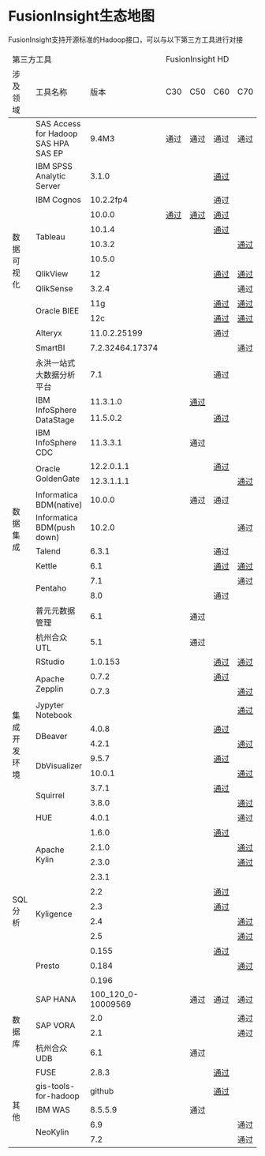 ﻿<!-- ex_nonav -->

# FusionInsight生态地图

FusionInsight支持开源标准的Hadoop接口，可以与以下第三方工具进行对接

<table class="tg">
 <thead>
 <tr>
  <td colspan=3 >第三方工具</td>
  <td colspan=5 >FusionInsight
  HD</td>
 </tr>
 <tr>
  <td >涉及领域</td>
  <td >工具名称</td>
  <td >版本</td>
  <td >C30</td>
  <td >C50</td>
  <td >C60</td>
  <td >C70</td>
  <td >C80</td>
 </tr>
</thead>
 <tr>
  <td rowspan=14 ><i class="fa fa-bar-chart fa-2x" aria-hidden="true"></i><BR>数据可视化</td>
  <td >SAS Access for Hadoop<br>
    SAS HPA<br>
    SAS EP</td>
  <td >9.4M3</td>
  <td >通过</td>
  <td >通过</td>
  <td >通过</td>
  <td >通过</td>
  <td >　</td>
 </tr>
 <tr>
  <td >IBM SPSS Analytic Server</td>
  <td >3.1.0</td>
  <td >　</td>
  <td >　</td>
  <td ><a
  href="https://www.ibm.com/support/knowledgecenter/SSWLVY_3.1.0/analytic_server_install_ddita/analytic_server/installation/fusioninsight_container.html">通过</a></td>
  <td >　</td>
  <td >　</td>
 </tr>
 <tr>
  <td >IBM Cognos</td>
  <td >10.2.2fp4</td>
  <td >　</td>
  <td >　</td>
  <td >通过</td>
  <td >　</td>
  <td >　</td>
 </tr>
 <tr>
  <td rowspan=4 >Tableau</td>
  <td >10.0.0</td>
  <td ><a
  href="Business_Intelligence/Using_Tableau_with_FusionInsight.html">通过</a></td>
  <td ><a
  href="Business_Intelligence/Using_Tableau_with_FusionInsight.html">通过</a></td>
  <td ><a
  href="Business_Intelligence/Using_Tableau_with_FusionInsight.html">通过</a></td>
  <td >　</td>
  <td >　</td>
 </tr>
 <tr>
  <td >10.1.4</td>
  <td >　</td>
  <td >　</td>
  <td class=xl754516><a
  href="Business_Intelligence/Using_Tableau_with_FusionInsight.html">通过</a></td>
  <td >　</td>
  <td >　</td>
 </tr>
 <tr>
  <td >10.3.2</td>
  <td >　</td>
  <td >　</td>
  <td >　</td>
  <td class=xl754516><a
  href="Business_Intelligence/Using_Tableau_with_FusionInsight.html">通过</a></td>
  <td >　</td>
 </tr>
 <tr>
  <td >10.5.0</td>
  <td >　</td>
  <td >　</td>
  <td >　</td>
  <td >　</td>
  <td class=xl754516><a
  href="Business_Intelligence/Using_Tableau_with_FusionInsight.html">通过</a></td>
 </tr>
 <tr>
  <td >QlikView</td>
  <td >12</td>
  <td ><u
  style='visibility:hidden;mso-ignore:visibility'>　</u></td>
  <td ><u
  style='visibility:hidden;mso-ignore:visibility'>　</u></td>
  <td ><a
  href="Business_Intelligence/Using_QlikView_with_FusionInsight.html">通过</a></td>
  <td ><a
  href="Business_Intelligence/Using_QlikView_with_FusionInsight.html">通过</a></td>
  <td ><a
  href="Business_Intelligence/Using_QlikView_with_FusionInsight.html">通过</a></td>
 </tr>
 <tr>
  <td >QlikSense</td>
  <td >3.2.4</td>
  <td >　</td>
  <td >　</td>
  <td >　</td>
  <td >通过</td>
  <td >　</td>
 </tr>
 <tr>
  <td rowspan=2 >Oracle BIEE</td>
  <td >11g</td>
  <td >　</td>
  <td >　</td>
  <td ><a
  href="Business_Intelligence/Using_Oracle_BIEE_with_FusionInsight.html">通过</a></td>
  <td ><a
  href="Business_Intelligence/Using_Oracle_BIEE_with_FusionInsight.html">通过</a></td>
  <td >　</td>
 </tr>
 <tr>
  <td >12c</td>
  <td >　</td>
  <td >　</td>
  <td ><a
  href="Business_Intelligence/Using_Oracle_BIEE_with_FusionInsight.html">通过</a></td>
  <td ><a
  href="Business_Intelligence/Using_Oracle_BIEE_with_FusionInsight.html">通过</a></td>
  <td >　</td>
 </tr>
 <tr>
  <td >Alteryx</td>
  <td >11.0.2.25199</td>
  <td >　</td>
  <td >　</td>
  <td >通过</td>
  <td >　</td>
  <td >　</td>
 </tr>
 <tr>
  <td >SmartBI</td>
  <td >7.2.32464.17374</td>
  <td >　</td>
  <td >　</td>
  <td >　</td>
  <td >通过</td>
  <td >　</td>
 </tr>
 <tr>
  <td >永洪一站式大数据分析平台</td>
  <td >7.1</td>
  <td >　</td>
  <td >　</td>
  <td >通过</td>
  <td >　</td>
  <td >　</td>
 </tr>
 <tr>
  <td rowspan=13 ><i class="fa fa-cogs fa-2x" aria-hidden="true"></i><BR>数据集成</td>
  <td rowspan=2 >IBM InfoSphere DataStage</td>
  <td >11.3.1.0</td>
  <td >　</td>
  <td ><a
  href="Data_Integration/Using_IBM_InfoSphere_DataStage_with_FusionInsight.html">通过</a></td>
  <td >　</td>
  <td >　</td>
  <td >　</td>
 </tr>
 <tr>
  <td >11.5.0.2</td>
  <td >　</td>
  <td >　</td>
  <td ><a
  href="Data_Integration/Using_IBM_InfoSphere_DataStage_with_FusionInsight.html">通过</a></td>
  <td >　</td>
  <td >　</td>
 </tr>
 <tr>
  <td >IBM InfoSphere CDC</td>
  <td >11.3.3.1</td>
  <td >　</td>
  <td >通过</td>
  <td >　</td>
  <td >　</td>
  <td >　</td>
 </tr>
 <tr>
  <td rowspan=2 >Oracle GoldenGate</td>
  <td >12.2.0.1.1</td>
  <td >　</td>
  <td >　</td>
  <td ><a
  href="Data_Integration/Using_Oracle_GoldenGate_with_FusionInsight.html">通过</a></td>
  <td >　</td>
  <td >　</td>
 </tr>
 <tr>
  <td >12.3.1.1.1</td>
  <td >　</td>
  <td >　</td>
  <td >　</td>
  <td ><a
  href="Data_Integration/Using_Oracle_GoldenGate_with_FusionInsight.html">通过</a></td>
  <td ><a
  href="Data_Integration/Using_Oracle_GoldenGate_with_FusionInsight.html">通过</a></td>
 </tr>
 <tr>
  <td >Informatica BDM(native)</td>
  <td >10.0.0</td>
  <td >　</td>
  <td >通过</td>
  <td >通过</td>
  <td >　</td>
  <td >　</td>
 </tr>
 <tr>
  <td >Informatica BDM(push down)</td>
  <td >10.2.0</td>
  <td >　</td>
  <td >　</td>
  <td >　</td>
  <td >通过</td>
  <td >　</td>
 </tr>
 <tr>
  <td >Talend</td>
  <td >6.3.1</td>
  <td >　</td>
  <td >　</td>
  <td >通过</td>
  <td >　</td>
  <td >　</td>
 </tr>
 <tr>
  <td >Kettle</td>
  <td >6.1</td>
  <td >　</td>
  <td >　</td>
  <td ><a
  href="Data_Integration/Using_Kettle_with_FusionInsight.html">通过</a></td>
  <td ><a
  href="Data_Integration/Using_Kettle_with_FusionInsight.html">通过</a></td>
  <td ><a
  href="Data_Integration/Using_Kettle_with_FusionInsight.html">通过</a></td>
 </tr>
 <tr>
  <td rowspan=2 >Pentaho</td>
  <td >7.1</td>
  <td >　</td>
  <td >　</td>
  <td >　</td>
  <td >通过</td>
  <td >　</td>
 </tr>
 <tr>
  <td >8.0</td>
  <td >　</td>
  <td >　</td>
  <td >通过</td>
  <td >　</td>
  <td >　</td>
 </tr>
 <tr>
  <td >普元元数据管理</td>
  <td >6.1</td>
  <td >　</td>
  <td >通过</td>
  <td >　</td>
  <td >　</td>
  <td >　</td>
 </tr>
 <tr>
  <td >杭州合众UTL</td>
  <td >5.1</td>
  <td >　</td>
  <td >通过</td>
  <td >　</td>
  <td >　</td>
  <td >　</td>
 </tr>
 <tr>
  <td rowspan=11 ><i class="fa fa-code fa-2x" aria-hidden="true"></i><BR>集成开发环境</td>
  <td >RStudio</td>
  <td >1.0.153</td>
  <td >　</td>
  <td >　</td>
  <td ><a
  href="Integrated_Development_Environment/Using_RStudio_with_FusionInsight.html">通过</a></td>
  <td ><a
  href="Integrated_Development_Environment/Using_RStudio_with_FusionInsight.html">通过</a></td>
  <td >　</td>
 </tr>
 <tr>
  <td rowspan=2 >Apache Zepplin</td>
  <td >0.7.2</td>
  <td >　</td>
  <td >　</td>
  <td ><a
  href="Integrated_Development_Environment/Using_Zeppelin_0.7.2_with_FusionInsight_HD_C60U20.html">通过</a></td>
  <td >　</td>
  <td >　</td>
 </tr>
 <tr>
  <td >0.7.3</td>
  <td >　</td>
  <td >　</td>
  <td >　</td>
  <td ><a
  href="Integrated_Development_Environment/Using_Zeppelin_0.7.3_with_FusionInsight_HD_C70SPC100.html">通过</a></td>
  <td ><a
  href="Integrated_Development_Environment/Using_Zeppelin_0.7.3_with_FusionInsight_HD_C70SPC100.html">通过</a></td>
 </tr>
 <tr>
  <td >Jypyter Notebook</td>
  <td >　</td>
  <td >　</td>
  <td >　</td>
  <td >　</td>
  <td ><a
  href="Integrated_Development_Environment/Using_Jupyter_Notebook_with_FusionInsight.html">通过</a></td>
  <td >　</td>
 </tr>
 <tr>
  <td rowspan=2 >DBeaver</td>
  <td >4.0.8</td>
  <td >　</td>
  <td >　</td>
  <td ><a
  href="Integrated_Development_Environment/Using_DBeaver_with_FusionInsight.html">通过</a></td>
  <td >　</td>
  <td >　</td>
 </tr>
 <tr>
  <td >4.2.1</td>
  <td >　</td>
  <td >　</td>
  <td >　</td>
  <td ><a
  href="Integrated_Development_Environment/Using_DBeaver_with_FusionInsight.html">通过</a></td>
  <td >　</td>
 </tr>
 <tr>
  <td rowspan=2 >DbVisualizer</td>
  <td >9.5.7</td>
  <td >　</td>
  <td >　</td>
  <td ><a
  href="Integrated_Development_Environment/Using_DbVisualizer_with_FusionInsight.html">通过</a></td>
  <td >　</td>
  <td >　</td>
 </tr>
 <tr>
  <td >10.0.1</td>
  <td >　</td>
  <td >　</td>
  <td >　</td>
  <td ><a
  href="Integrated_Development_Environment/Using_DbVisualizer_with_FusionInsight.html">通过</a></td>
  <td >　</td>
 </tr>
 <tr>
  <td rowspan=2 >Squirrel</td>
  <td >3.7.1</td>
  <td >　</td>
  <td >　</td>
  <td ><a
  href="Integrated_Development_Environment/Using_Squirrel_with_FusionInsight.html">通过</a></td>
  <td >　</td>
  <td >　</td>
 </tr>
 <tr>
  <td >3.8.0</td>
  <td >　</td>
  <td >　</td>
  <td >　</td>
  <td ><a
  href="Integrated_Development_Environment/Using_Squirrel_with_FusionInsight.html">通过</a></td>
  <td >　</td>
 </tr>
 <tr>
  <td >HUE</td>
  <td >4.0.1</td>
  <td >　</td>
  <td >　</td>
  <td >　</td>
  <td >通过</td>
  <td >　</td>
 </tr>
 <tr>
  <td rowspan=11 ><i class="fa fa-search fa-2x" aria-hidden="true"></i><BR>SQL分析</td>
  <td rowspan=4 >Apache Kylin</td>
  <td >1.6.0</td>
  <td >　</td>
  <td >　</td>
  <td ><a
  href="SQL_Analytics_Engine/Using_Kylin1.6.0_with_FusionInsight_HD_C60U20.html">通过</a></td>
  <td >　</td>
  <td >　</td>
 </tr>
 <tr>
  <td >2.1.0</td>
  <td >　</td>
  <td >　</td>
  <td >　</td>
  <td ><a
  href="SQL_Analytics_Engine/Using_Kylin2.1.0_with_FusionInsight_HD_C70.html">通过</a></td>
  <td >　</td>
 </tr>
 <tr>
  <td >2.3.0</td>
  <td >　</td>
  <td >　</td>
  <td >　</td>
  <td ><a
  href="SQL_Analytics_Engine/Using_Kylin2.1.0_with_FusionInsight_HD_C70.html">通过</a></td>
  <td >　</td>
 </tr>
 <tr>
  <td >2.3.1</td>
  <td >　</td>
  <td >　</td>
  <td >　</td>
  <td ><u
  style='visibility:hidden;mso-ignore:visibility'>　</u></td>
  <td ><a
  href="SQL_Analytics_Engine/Using_Kylin2.3.1_with_FusionInsight_HD_C80.html">通过</a></td>
 </tr>
 <tr>
  <td rowspan=4 >Kyligence</td>
  <td >2.2</td>
  <td >　</td>
  <td >　</td>
  <td ><a
  href="SQL_Analytics_Engine/Using_Kyligence_with_FusionInsight.html">通过</a></td>
  <td >　</td>
  <td >　</td>
 </tr>
 <tr>
  <td >2.3</td>
  <td >　</td>
  <td >　</td>
  <td ><a
  href="SQL_Analytics_Engine/Using_Kyligence_with_FusionInsight.html">通过</a></td>
  <td >　</td>
  <td >　</td>
 </tr>
 <tr>
  <td >2.4</td>
  <td >　</td>
  <td >　</td>
  <td >　</td>
  <td ><a
  href="SQL_Analytics_Engine/Using_Kyligence_with_FusionInsight.html">通过</a></td>
  <td >　</td>
 </tr>
 <tr>
  <td >2.5</td>
  <td >　</td>
  <td >　</td>
  <td >　</td>
  <td ><a
  href="SQL_Analytics_Engine/Using_Kyligence_with_FusionInsight.html">通过</a></td>
  <td >　</td>
 </tr>
 <tr>
  <td rowspan=3 >Presto</td>
  <td >0.155</td>
  <td >　</td>
  <td >　</td>
  <td ><a
  href="SQL_Analytics_Engine/Using_Presto0.155_with_FusionInsight_HD_C60U20.html">通过</a></td>
  <td >　</td>
  <td >　</td>
 </tr>
 <tr>
  <td >0.184</td>
  <td >　</td>
  <td >　</td>
  <td >　</td>
  <td ><a
  href="SQL_Analytics_Engine/Using_Presto0.184_with_FusionInsight_HD_C70SPC100.html">通过</a></td>
  <td >　</td>
 </tr>
 <tr>
  <td >0.196</td>
  <td >　</td>
  <td >　</td>
  <td >　</td>
  <td >　</td>
  <td ><a
  href="SQL_Analytics_Engine/Using_Presto0.184_with_FusionInsight_HD_C70SPC100.html">通过</a></td>
 </tr>
 <tr>
  <td rowspan=4 ><i class="fa fa-database fa-2x" aria-hidden="true"></i><BR>数据库</td>
  <td >SAP HANA</td>
  <td >100_120_0-10009569</td>
  <td >　</td>
  <td >通过</td>
  <td >通过</td>
  <td >通过</td>
  <td >通过</td>
 </tr>
 <tr>
  <td rowspan=2 >SAP VORA</td>
  <td >2.0</td>
  <td >　</td>
  <td >　</td>
  <td >　</td>
  <td >通过</td>
  <td >　</td>
 </tr>
 <tr>
  <td >2.1</td>
  <td >　</td>
  <td >　</td>
  <td >　</td>
  <td >通过</td>
  <td >　</td>
 </tr>
 <tr>
  <td >杭州合众UDB</td>
  <td >6.1</td>
  <td >　</td>
  <td >通过</td>
  <td >　</td>
  <td >　</td>
  <td >　</td>
 </tr>
 <tr>
  <td rowspan=5 ><i class="fa fa-ellipsis-h fa-2x" aria-hidden="true"></i><BR>其他</td>
  <td >FUSE</td>
  <td >2.8.3</td>
  <td >　</td>
  <td ><u
  style='visibility:hidden;mso-ignore:visibility'>　</u></td>
  <td ><a
  href="Other/Using_FUSE_with_FusionInsight.html">通过</a></td>
  <td >　</td>
  <td >　</td>
 </tr>
 <tr>
  <td >gis-tools-for-hadoop</td>
  <td >github</td>
  <td >　</td>
  <td ><u
  style='visibility:hidden;mso-ignore:visibility'>　</u></td>
  <td ><a
  href="Other/Using_GIS_Tools_for_Hadoop_with_FusionInsight.html">通过</a></td>
  <td >　</td>
  <td >　</td>
 </tr>
 <tr>
  <td >IBM WAS</td>
  <td >8.5.5.9</td>
  <td >　</td>
  <td >通过</td>
  <td >　</td>
  <td >　</td>
  <td >　</td>
 </tr>
 <tr>
  <td rowspan=2 >NeoKylin</td>
  <td >6.9</td>
  <td >　</td>
  <td >　</td>
  <td >　</td>
  <td >通过</td>
  <td >　</td>
 </tr>
 <tr>
  <td >7.2</td>
  <td >　</td>
  <td >　</td>
  <td >　</td>
  <td >通过</td>
  <td >　</td>
 </tr>

</table>
